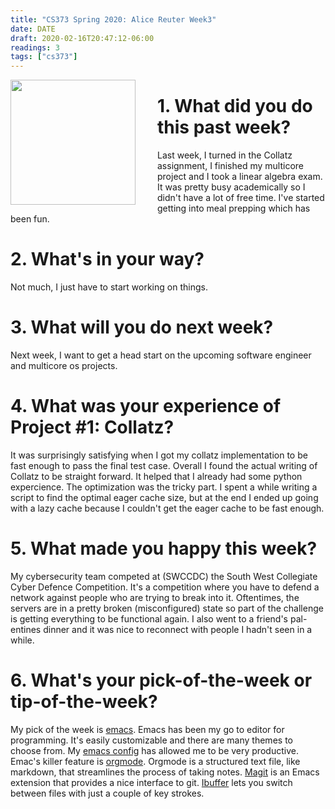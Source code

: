 ```yaml
---
title: "CS373 Spring 2020: Alice Reuter Week3"
date: DATE
draft: 2020-02-16T20:47:12-06:00
readings: 3
tags: ["cs373"]
---
```


<img src="/img/cs373/linkedin.png" width="200" align="left" style="padding-right:2rem" />

# 1. What did you do this past week?

Last week, I turned in the Collatz assignment, I finished my multicore project and I took a linear algebra exam. It was pretty busy academically so I didn't have a lot of free time. I've started getting into meal prepping which has been fun.

# 2. What's in your way?
Not much, I just have to start working on things. 

# 3. What will you do next week?
Next week, I want to get a head start on the upcoming software engineer and multicore os projects.

# 4. What was your experience of Project #1: Collatz?
It was surprisingly satisfying when I got my collatz implementation to be fast enough to pass the final test case. Overall I found the actual writing of Collatz to be straight forward. It helped that I already had some python expercience. The optimization was the tricky part. I spent a while writing a script to find the optimal eager cache size, but at the end I ended up going with a lazy cache because I couldn't get the eager cache to be fast enough. 
# 5. What made you happy this week?
My cybersecurity team competed at (SWCCDC) the South West Collegiate Cyber Defence Competition. It's a competition where you have to defend a network against people who are trying to break into it. Oftentimes, the servers are in a pretty broken (misconfigured) state so part of the challenge is getting everything to be functional again. I also went to a friend's pal-entines dinner and it was nice to reconnect with people I hadn't seen in a while.
# 6. What's your pick-of-the-week or tip-of-the-week?
My pick of the week is [emacs](https://www.gnu.org/software/emacs/). Emacs has been my go to editor for programming. It's easily customizable and there are many themes to choose from. My [emacs config](https://github.com/alicelambda/dotfiles/blob/master/.emacs) has allowed me to be very productive. Emac's killer feature is [orgmode](https://www.youtube.com/watch?v=SzA2YODtgK4). Orgmode is a structured text file, like markdown, that streamlines the process of taking notes. [Magit](https://magit.vc/) is an Emacs extension that provides a nice interface to git. [Ibuffer](https://www.emacswiki.org/emacs/IbufferMode) lets you switch between files with just a couple of key strokes. 

